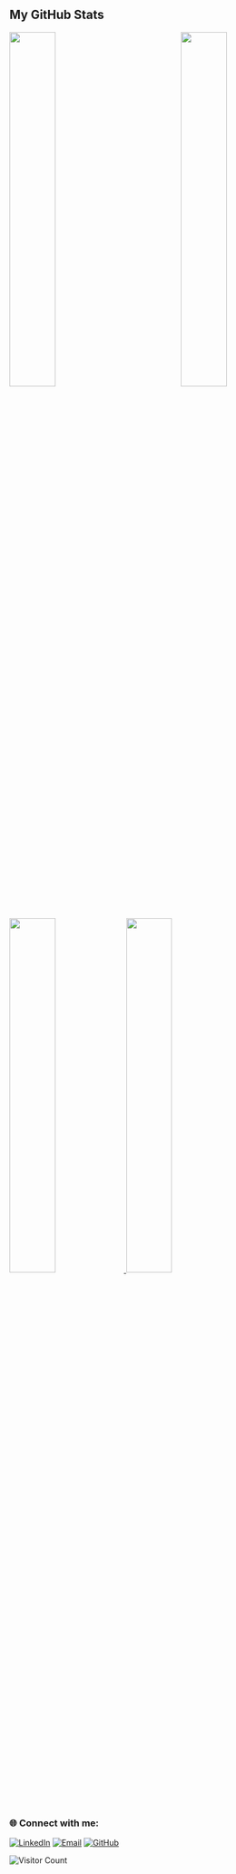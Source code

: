## My GitHub Stats
<img align="right" width="40%" padding="0" src="https://media1.tenor.com/m/-qBsG1HwR4oAAAAC/cat-dance-dancing-cat.gif"/>
<p align="left" pading="0">
<a  href="https://github.com/emmajson">
    <img width="40%" src="https://github-readme-stats.vercel.app/api?username=EmmaJson&theme=great-gatsby&bg_color=000000&title_color=00d7ff&text_color=00d7ff&icon_color=00d7ff&hide_border=true&border_radius=0" />
</a>
  
<a href="https://github.com/emmajson">
  <img width="40%" src="http://github-readme-streak-stats.herokuapp.com/?user=EmmaJson&theme=great-gatsby&background=000000&hide_border=true&stroke=00d7ff&ring=00d7ff&fire=00d7ff&currStreakNum=00d7ff&sideNums=00d7ff&currStreakLabel=00d7ff&sideLabels=00d7ff&dates=00d7ff"> <a/>


  <img width="40%" src="https://i.imgur.com/Gbxx90A.gif">
</p>


### 🌐 Connect with me:
[![LinkedIn](https://img.icons8.com/fluency/48/000000/linkedin.png)](https://www.linkedin.com/in/emma-johansson2)
[![Email](https://img.icons8.com/fluency/48/000000/gmail-new.png)](mailto:emmamhm2@gmail.com)
[![GitHub](https://img.icons8.com/fluency/48/ffd700/github.png)](https://github.com/EmmaJson)


![Visitor Count](https://komarev.com/ghpvc/?username=EmmaJson&color=blue)
